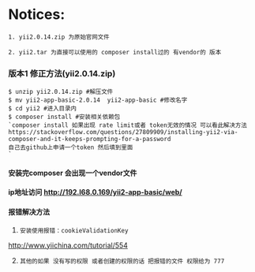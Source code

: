 # Notices:
~~~
1. yii2.0.14.zip 为原始官网文件

2. yii2.tar 为直接可以使用的 composer install过的 有vendor的 版本

~~~

### 版本1 修正方法(yii2.0.14.zip)
~~~
$ unzip yii2.0.14.zip #解压文件
$ mv yii2-app-basic-2.0.14  yii2-app-basic #修改名字
$ cd yii2 #进入目录内
$ composer install #安装相关依赖包
`composer install 如果出现 rate limit或者 token无效的情况 可以看此解决方法
https://stackoverflow.com/questions/27809909/installing-yii2-via-composer-and-it-keeps-prompting-for-a-password
自己去github上申请一个token 然后填到里面
`
~~~

#### 安装完composer 会出现一个vendor文件  

####  ip地址访问 http://192.l68.0.169/yii2-app-basic/web/

#### 报错解决方法

1. `安装使用报错：cookieValidationKey `

http://www.yiichina.com/tutorial/554

2. `其他的如果 没有写的权限 或者创建的权限的话 把报错的文件 权限给为 777`


